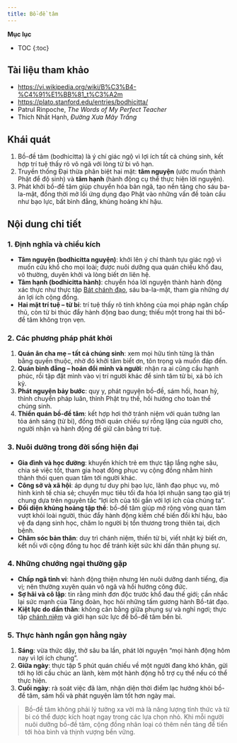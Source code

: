 ```yaml
---
title: Bồ-đề tâm
---
```


**Mục lục**

- TOC
{:toc}

## Tài liệu tham khảo

- <https://vi.wikipedia.org/wiki/B%C3%B4-%C4%91%E1%BB%81_t%C3%A2m>
- <https://plato.stanford.edu/entries/bodhicitta/>
- Patrul Rinpoche, *The Words of My Perfect Teacher*
- Thích Nhất Hạnh, *Đường Xưa Mây Trắng*

## Khái quát

1. Bồ-đề tâm (bodhicitta) là ý chí giác ngộ vì lợi ích tất cả chúng sinh, kết hợp trí tuệ thấy rõ vô ngã với lòng từ bi vô hạn.
2. Truyền thống Đại thừa phân biệt hai mặt: **tâm nguyện** (ước muốn thành Phật để độ sinh) và **tâm hạnh** (hành động cụ thể thực hiện lời nguyện).
3. Phát khởi bồ-đề tâm giúp chuyển hóa bản ngã, tạo nền tảng cho sáu ba-la-mật, đồng thời mở lối ứng dụng đạo Phật vào những vấn đề toàn cầu như bạo lực, bất bình đẳng, khủng hoảng khí hậu.

## Nội dung chi tiết

### 1. Định nghĩa và chiều kích

- **Tâm nguyện (bodhicitta nguyện)**: khởi lên ý chí thành tựu giác ngộ vì muốn cứu khổ cho mọi loài; được nuôi dưỡng qua quán chiếu khổ đau, vô thường, duyên khởi và lòng biết ơn liên hệ.
- **Tâm hạnh (bodhicitta hành)**: chuyển hóa lời nguyện thành hành động xác thực như thực tập [Bát chánh đạo](../khai_niem_so/bat_chinh_dao.md), sáu ba-la-mật, tham gia những dự án lợi ích cộng đồng.
- **Hai mặt trí tuệ – từ bi**: trí tuệ thấy rõ tính không của mọi pháp ngăn chấp thủ, còn từ bi thúc đẩy hành động bao dung; thiếu một trong hai thì bồ-đề tâm không trọn vẹn.

### 2. Các phương pháp phát khởi

1. **Quán ân cha mẹ – tất cả chúng sinh**: xem mọi hữu tình từng là thân bằng quyến thuộc, nhờ đó khởi tâm biết ơn, tôn trọng và muốn đáp đền.
2. **Quán bình đẳng – hoán đổi mình và người**: nhận ra ai cũng cầu hạnh phúc, rồi tập đặt mình vào vị trí người khác để sinh tâm từ bi, xả bỏ ích kỷ.
3. **Phát nguyện bảy bước**: quy y, phát nguyện bồ-đề, sám hối, hoan hỷ, thỉnh chuyển pháp luân, thỉnh Phật trụ thế, hồi hướng cho toàn thể chúng sinh.
4. **Thiền quán bồ-đề tâm**: kết hợp hơi thở tránh niệm với quán tưởng lan tỏa ánh sáng (từ bi), đồng thời quán chiếu sự rỗng lặng của người cho, người nhận và hành động để giữ cân bằng trí tuệ.

### 3. Nuôi dưỡng trong đời sống hiện đại

- **Gia đình và học đường**: khuyến khích trẻ em thực tập lắng nghe sâu, chia sẻ việc tốt, tham gia hoạt động phục vụ cộng đồng nhằm hình thành thói quen quan tâm tới người khác.
- **Công sở và xã hội**: áp dụng tư duy phi bạo lực, lãnh đạo phục vụ, mô hình kinh tế chia sẻ; chuyển mục tiêu tối đa hóa lợi nhuận sang tạo giá trị chung dựa trên nguyên tắc “lợi ích của tôi gắn với lợi ích của chúng ta”.
- **Đối diện khủng hoảng tập thể**: bồ-đề tâm giúp mở rộng vòng quan tâm vượt khỏi loài người, thúc đẩy hành động kiềm chế biến đổi khí hậu, bảo vệ đa dạng sinh học, chăm lo người bị tổn thương trong thiên tai, dịch bệnh.
- **Chăm sóc bản thân**: duy trì chánh niệm, thiền từ bi, viết nhật ký biết ơn, kết nối với cộng đồng tu học để tránh kiệt sức khi dấn thân phụng sự.

### 4. Những chướng ngại thường gặp

- **Chấp ngã tinh vi**: hành động thiện nhưng lén nuôi dưỡng danh tiếng, địa vị; nên thường xuyên quán vô ngã và hồi hướng công đức.
- **Sợ hãi và cô lập**: tin rằng mình đơn độc trước khổ đau thế giới; cần nhắc lại sức mạnh của Tăng đoàn, học hỏi những tấm gương hành Bồ-tát đạo.
- **Kiệt lực do dấn thân**: không cân bằng giữa phụng sự và nghỉ ngơi; thực tập [chánh niệm](chanh_niem.md) và giới hạn sức lực để bồ-đề tâm bền bỉ.

### 5. Thực hành ngắn gọn hằng ngày

1. **Sáng**: vừa thức dậy, thở sâu ba lần, phát lời nguyện “mọi hành động hôm nay vì lợi ích chung”.
2. **Giữa ngày**: thực tập 5 phút quán chiếu về một người đang khó khăn, gửi tới họ lời cầu chúc an lành, kèm một hành động hỗ trợ cụ thể nếu có thể thực hiện.
3. **Cuối ngày**: rà soát việc đã làm, nhận diện thời điểm lạc hướng khỏi bồ-đề tâm, sám hối và phát nguyện làm tốt hơn ngày mai.

> Bồ-đề tâm không phải lý tưởng xa vời mà là năng lượng tỉnh thức và từ bi có thể được kích hoạt ngay trong các lựa chọn nhỏ. Khi mỗi người nuôi dưỡng bồ-đề tâm, cộng đồng nhân loại có thêm nền tảng để tiến tới hòa bình và thịnh vượng bền vững.
